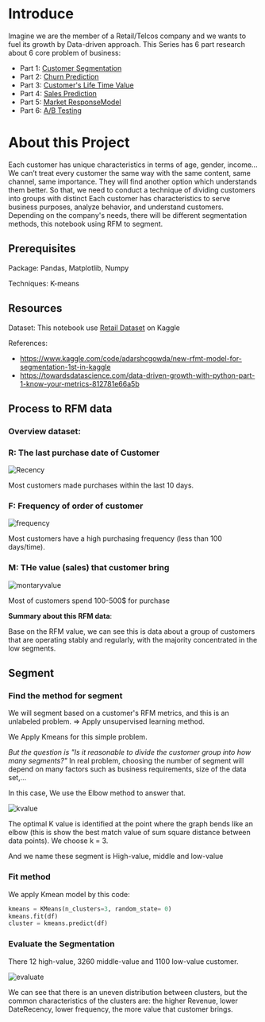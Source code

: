 # Introduce
Imagine we are the member of a Retail/Telcos company and we wants to fuel its growth by Data-driven approach. This Series has 6 part research about 6 core problem of business:
- Part 1: [Customer Segmentation](https://github.com/ToanToan110/CustomerSegmentation)
- Part 2: [Churn Prediction](https://github.com/ToanToan110/ChurnPrediction)
- Part 3: [Customer's Life Time Value](https://github.com/ToanToan110/CustomerLifeTimeValue)
- Part 4: [Sales Prediction](https://github.com/ToanToan110/SalesPrediction)
- Part 5: [Market ResponseModel](https://github.com/ToanToan110/MarketResponseModel)
- Part 6: [A/B Testing](https://github.com/ToanToan110/A-B-Testing)

# About this Project
Each customer has unique characteristics in terms of age, gender, income...
We can’t treat every customer the same way with the same content, same channel, same importance. They will find another option which understands them better.
So that, we need to conduct a technique of dividing customers into groups with distinct Each customer has characteristics to serve business purposes, analyze behavior, and understand customers.
Depending on the company's needs, there will be different segmentation methods, this notebook using RFM to segment.





## Prerequisites
Package: Pandas, Matplotlib, Numpy

Techniques: K-means

## Resources 
Dataset: This notebook use [Retail Dataset](https://www.kaggle.com/datasets/vijayuv/onlineretail) on Kaggle

References: 
- https://www.kaggle.com/code/adarshcgowda/new-rfmt-model-for-segmentation-1st-in-kaggle
- https://towardsdatascience.com/data-driven-growth-with-python-part-1-know-your-metrics-812781e66a5b



## Process to RFM data
### Overview dataset:

### R: The last purchase date of Customer
![Recency](https://github.com/ToanToan110/CustomerSegmentation/assets/64849001/c1e93048-5756-429c-98b5-07491d170db9)

Most customers made purchases within the last 10 days.
### F: Frequency of order of customer
![frequency](https://github.com/ToanToan110/CustomerSegmentation/assets/64849001/a68e0c7c-bdce-4c04-89dc-989e2d6bc426)

Most customers have a high purchasing frequency (less than 100 days/time).
### M: THe value (sales) that customer bring
![montaryvalue](https://github.com/ToanToan110/CustomerSegmentation/assets/64849001/5dc3034a-e463-4163-9256-25ee9792f035)

Most of customers spend 100-500$ for purchase

**Summary about this RFM data**:

Base on the RFM value, we can see this is data about a group of customers that are operating stably and regularly, with the majority concentrated in the low segments.

## Segment
### Find the method for segment
We will segment based on a customer's RFM metrics, and this is an unlabeled problem.
=> Apply unsupervised learning method.

We Apply Kmeans for this simple problem.

*But the question is "Is it reasonable to divide the customer group into how many segments?"*
In real problem, choosing the number of segment will depend on many factors such as business requirements, size of the data set,...

In this case, We use the Elbow method to answer that.

![kvalue](https://github.com/ToanToan110/CustomerSegmentation/assets/64849001/b25e5f9e-02c7-4ba2-8c4b-ce80f0650cf3)

The optimal K value is identified at the point where the graph bends like an elbow (this is show the best match value of sum square distance between data points).
We choose k = 3.

And we name these segment is High-value, middle and low-value

### Fit method
We apply Kmean model by this code:

```python
kmeans = KMeans(n_clusters=3, random_state= 0)
kmeans.fit(df)
cluster = kmeans.predict(df)
```
### Evaluate the Segmentation
There 12 high-value, 3260 middle-value and 1100 low-value customer.

![evaluate](https://github.com/ToanToan110/CustomerSegmentation/assets/64849001/413d1529-8a07-4e66-9ea3-49830f7c79d8)

We can see that there is an uneven distribution between clusters, but the common characteristics of the clusters are: the higher Revenue, lower DateRecency, lower frequency, the more value that customer brings.
